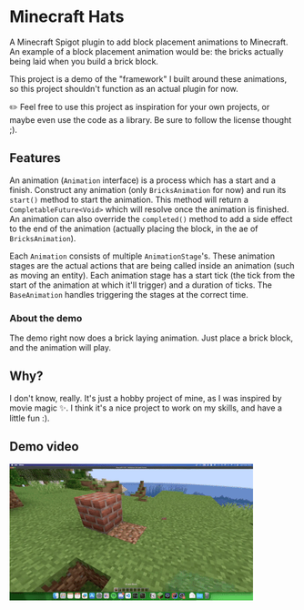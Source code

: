 # Minecraft Hats
A Minecraft Spigot plugin to add block placement animations to Minecraft.
An example of a block placement animation would be:
the bricks actually being laid when you build a brick block.

This project is a demo of the "framework" I built around these animations,
so this project shouldn't function as an actual plugin for now.

✏️ Feel free to use this project as inspiration for your own projects,
or maybe even use the code as a library.
Be sure to follow the license thought ;).

## Features
An animation (`Animation` interface)
is a process which has a start and a finish.
Construct any animation (only `BricksAnimation` for now)
and run its `start()` method to start the animation.
This method will return a `CompletableFuture<Void>`
which will resolve once the animation is finished.
An animation can also override the `completed()` method
to add a side effect to the end of the animation
(actually placing the block, in the ae of `BricksAnimation`).

Each `Animation` consists of multiple `AnimationStage`'s.
These animation stages are the actual actions
that are being called inside an animation (such as moving an entity).
Each animation stage has a start tick
(the tick from the start of the animation at which it'll trigger)
and a duration of ticks.
The `BaseAnimation` handles triggering the stages at the correct time.

### About the demo
The demo right now does a brick laying animation.
Just place a brick block, and the animation will play.


## Why?
I don't know, really.
It's just a hobby project of mine,
as I was inspired by movie magic ✨.
I think it's a nice project to work on my skills,
and have a little fun :).


## Demo video
![](media/demo.gif)
